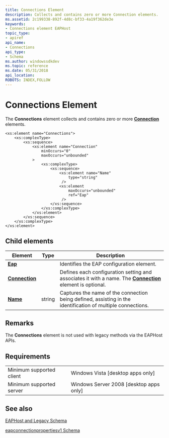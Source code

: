 ```yaml
---
title: Connections Element
description: Collects and contains zero or more Connection elements.
ms.assetid: 2c199338-892f-4d8c-bf33-4a19f362de3e
keywords:
- Connections element EAPHost
topic_type:
- apiref
api_name:
- Connections
api_type:
- Schema
ms.author: windowssdkdev
ms.topic: reference
ms.date: 05/31/2018
api_location: 
ROBOTS: INDEX,FOLLOW
---
```


# Connections Element

The **Connections** element collects and contains zero or more [**Connection**](eapconnectionpropertiesv1schema-connection-connections-element.md) elements.

``` syntax
<xs:element name="Connections">
    <xs:complexType>
        <xs:sequence>
            <xs:element name="Connection"
                minOccurs="0"
                maxOccurs="unbounded"
            >
                <xs:complexType>
                    <xs:sequence>
                        <xs:element name="Name"
                            type="string"
                         />
                        <xs:element
                            maxOccurs="unbounded"
                            ref="Eap"
                         />
                    </xs:sequence>
                </xs:complexType>
            </xs:element>
        </xs:sequence>
    </xs:complexType>
</xs:element>
```

## Child elements



| Element                                                                              | Type   | Description                                                                                                                                                                                |
|--------------------------------------------------------------------------------------|--------|--------------------------------------------------------------------------------------------------------------------------------------------------------------------------------------------|
| [**Eap**](baseeapconnectionpropertiesv1schema-eap-element.md)                       |        | Identifies the EAP configuration element.<br/>                                                                                                                                       |
| [**Connection**](eapconnectionpropertiesv1schema-connection-connections-element.md) |        | Defines each configuration setting and associates it with a name. The [**Connection**](eapconnectionpropertiesv1schema-connection-connections-element.md) element is optional.<br/> |
| [**Name**](eapconnectionpropertiesv1schema-name-connection-element.md)              | string | Captures the name of the connection being defined, assisting in the identification of multiple connections.<br/>                                                                     |



## Remarks

The **Connections** element is not used with legacy methods via the EAPHost APIs.

## Requirements



|                                     |                                                      |
|-------------------------------------|------------------------------------------------------|
| Minimum supported client<br/> | Windows Vista \[desktop apps only\]<br/>       |
| Minimum supported server<br/> | Windows Server 2008 \[desktop apps only\]<br/> |



## See also

<dl> <dt>

[EAPHost and Legacy Schema](eaphost-schemas.md)
</dt> <dt>

[eapconnectionpropertiesv1 Schema](eapconnectionpropertiesv1schema-schema.md)
</dt> </dl>

 

 





